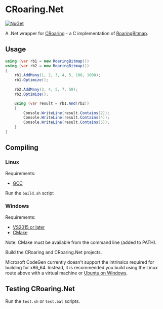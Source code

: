 # CRoaring.Net
[![NuGet](https://img.shields.io/nuget/v/CRoaring.Net.CrossPlatform)](https://www.nuget.org/packages/CRoaring.Net.CrossPlatform/)

A .Net wrapper for [CRoaring](https://github.com/RoaringBitmap/CRoaring) - a C implementation of [RoaringBitmap](https://github.com/RoaringBitmap/RoaringBitmap).

## Usage
```cs
using (var rb1 = new RoaringBitmap())
using (var rb2 = new RoaringBitmap())
{
	rb1.AddMany(1, 2, 3, 4, 5, 100, 1000);
	rb1.Optimize();
	
	rb2.AddMany(3, 4, 5, 7, 50);
	rb2.Optimize();

	using (var result = rb1.And(rb2))
	{
		Console.WriteLine(result.Contains(2));
		Console.WriteLine(result.Contains(4));
		Console.WriteLine(result.Contains(5));
	}
}
```

## Compiling
### Linux
Requirements:
- [GCC](https://gcc.gnu.org/)

Run the `build.sh` script

### Windows
Requirements:
- [VS2015 or later](https://www.visualstudio.com/downloads/)
- [CMake](https://cmake.org/download/)

Note: CMake must be available from the command line (added to PATH).

Build the CRoaring and CRoaring.Net projects.

Microsoft CodeGen currently doesn't support the intrinsics required for building for x86_64. 
Instead, it is recommended you build using the Linux route above with a virtual machine or [Ubuntu on Windows](https://msdn.microsoft.com/en-us/commandline/wsl/about).

## Testing CRoaring.Net

Run the `test.sh` or `test.bat` scripts.
